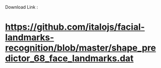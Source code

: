 Download Link :

# https://github.com/italojs/facial-landmarks-recognition/blob/master/shape_predictor_68_face_landmarks.dat
